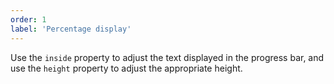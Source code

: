 ```yaml
---
order: 1
label: 'Percentage display'
---
```


Use the `inside` property to adjust the text displayed in the progress bar, and use the `height` property to adjust the appropriate height.
